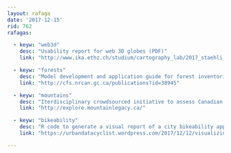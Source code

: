 ```yaml
---
layout: rafaga
date: '2017-12-15'
rid: 762
rafagas:

  - keyw: "web3d"
    desc: "Usability report for web 3D globes (PDF)"
    link: "http://www.ika.ethz.ch/studium/cartography_lab/2017_staehli_report.pdf"

  - keyw: "forests"
    desc: "Model development and application guide for forest inventories from airborne LIDAR sensors"
    link: "http://cfs.nrcan.gc.ca/publications?id=38945"

  - keyw: "mountains"
    desc: "Iterdisciplinary crowdsourced initiative to assess Canadian mountains evolution using a massive photography archive"
    link: "http://explore.mountainlegacy.ca/"

  - keyw: "bikeability"
    desc: "R code to generate a visual report of a city bikeability applied to San Francisco"
    link: "https://urbandatacyclist.wordpress.com/2017/12/12/visualizing-the-bikeability-of-san-franciscos-roads/"

---
```

